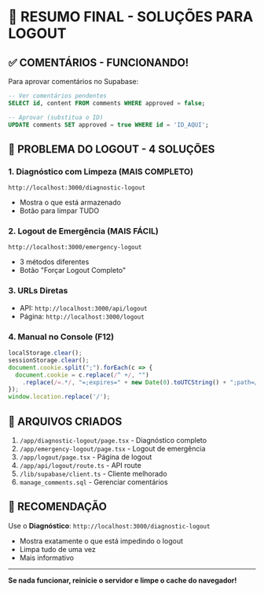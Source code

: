 # 🚨 RESUMO FINAL - SOLUÇÕES PARA LOGOUT

## ✅ COMENTÁRIOS - FUNCIONANDO!
Para aprovar comentários no Supabase:
```sql
-- Ver comentários pendentes
SELECT id, content FROM comments WHERE approved = false;

-- Aprovar (substitua o ID)
UPDATE comments SET approved = true WHERE id = 'ID_AQUI';
```

## 🔧 PROBLEMA DO LOGOUT - 4 SOLUÇÕES

### 1. **Diagnóstico com Limpeza** (MAIS COMPLETO)
```
http://localhost:3000/diagnostic-logout
```
- Mostra o que está armazenado
- Botão para limpar TUDO

### 2. **Logout de Emergência** (MAIS FÁCIL)
```
http://localhost:3000/emergency-logout
```
- 3 métodos diferentes
- Botão "Forçar Logout Completo"

### 3. **URLs Diretas**
- API: `http://localhost:3000/api/logout`
- Página: `http://localhost:3000/logout`

### 4. **Manual no Console (F12)**
```javascript
localStorage.clear();
sessionStorage.clear();
document.cookie.split(";").forEach(c => {
  document.cookie = c.replace(/^ +/, "")
    .replace(/=.*/, "=;expires=" + new Date(0).toUTCString() + ";path=/");
});
window.location.replace('/');
```

## 📁 ARQUIVOS CRIADOS

1. `/app/diagnostic-logout/page.tsx` - Diagnóstico completo
2. `/app/emergency-logout/page.tsx` - Logout de emergência
3. `/app/logout/page.tsx` - Página de logout
4. `/app/api/logout/route.ts` - API route
5. `/lib/supabase/client.ts` - Cliente melhorado
6. `manage_comments.sql` - Gerenciar comentários

## 🎯 RECOMENDAÇÃO

Use o **Diagnóstico**: `http://localhost:3000/diagnostic-logout`
- Mostra exatamente o que está impedindo o logout
- Limpa tudo de uma vez
- Mais informativo

---

**Se nada funcionar, reinicie o servidor e limpe o cache do navegador!**
